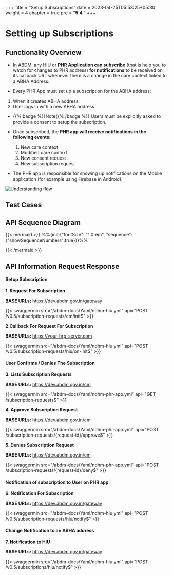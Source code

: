 +++
title = "Setup Subscriptions"
date = 2023-04-25T05:53:25+05:30
weight = 4
chapter = true
pre = "<b>5.4 </b>"
+++

# Setting up Subscriptions

## Functionality Overview

- In ABDM, any HIU or **PHR Application can subscribe** (that is help you to watch for changes to PHR address) **for notifications** to be received on its callback URL whenever there is a change in the care context linked to a ABHA Address.

- Every PHR App must set up a subscription for the ABHA address:
1. When it creates ABHA address
2. User logs in with a new ABHA address

- {{% badge %}}Note{{% /badge %}} Users must be explicitly asked to provide a consent to setup the subscription.

- Once subscribed, the **PHR app will receive notifications in the following events:**
	1. New care context
	2. Modified care context
	3. New consent request
	4. New subscription request

- The PHR app is responsible for showing up notifications on the Mobile application (for example using Firebase in Android).

![Understanding flow](/abdm-docs/img/setup-subscription.png)


## Test Cases


## API Sequence Diagram

{{< mermaid >}}
%%{init:{"fontSize": "1.0rem", "sequence":{"showSequenceNumbers":true}}}%%

{{< /mermaid >}}


## API Information Request Response


#### Setup Subscription 


**1. Request For Subscription**

**BASE URLs:**  https://dev.abdm.gov.in/gateway

{{< swaggermin src="/abdm-docs/Yaml/ndhm-hiu.yml" api="POST /v0.5/subscription-requests/cm/init$" >}}

**2.Callback For Request For Subscription**

**BASE URLs:** https://your-hrp-server.com

{{< swaggermin src="/abdm-docs/Yaml/ndhm-hiu.yml" api="POST /v0.5/subscription-requests/hiu/on-init$" >}}

#### User Confirms / Denies The Subscription 

**3. Lists Subscription Requests**

**BASE URLs:**  https://dev.abdm.gov.in/cm

{{< swaggermin src="/abdm-docs/Yaml/ndhm-phr-app.yml" api="GET /subscription-requests$" >}}


**4. Approve Subscription Request**

**BASE URLs:**  https://dev.abdm.gov.in/cm

{{< swaggermin src="/abdm-docs/Yaml/ndhm-phr-app.yml" api="POST /subscription-requests/{request-id}/approve$" >}}

**5. Denies Subscription Request**

**BASE URLs:**  https://dev.abdm.gov.in/cm

{{< swaggermin src="/abdm-docs/Yaml/ndhm-phr-app.yml" api="POST /subscription-requests/{request-id}/deny$" >}}

#### Notification of subscription to User on PHR app

**6. Notification For Subscription**

**BASE URLs:**  https://dev.abdm.gov.in/gateway

{{< swaggermin src="/abdm-docs/Yaml/ndhm-hiu.yml" api="POST /v0.5/subscription-requests/hiu/notify$" >}}

#### Change Notification to an ABHA address

**7. Notification to HIU**

**BASE URLs:**  https://dev.abdm.gov.in/gateway

{{< swaggermin src="/abdm-docs/Yaml/ndhm-hiu.yml" api="POST /v0.5/subscriptions/hiu/notify$" >}}






